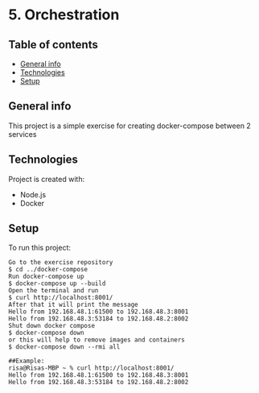 # 5. Orchestration
## Table of contents
* [General info](#general-info)
* [Technologies](#technologies)
* [Setup](#setup)

## General info
This project is a simple exercise for creating docker-compose between 2 services

## Technologies
Project is created with:
* Node.js
* Docker

## Setup
To run this project:

```
Go to the exercise repository
$ cd ../docker-compose
Run docker-compose up
$ docker-compose up --build
Open the terminal and run
$ curl http://localhost:8001/
After that it will print the message 
Hello from 192.168.48.1:61500 to 192.168.48.3:8001
Hello from 192.168.48.3:53184 to 192.168.48.2:8002
Shut down docker compose
$ docker-compose down
or this will help to remove images and containers
$ docker-compose down --rmi all

##Example:
risa@Risas-MBP ~ % curl http://localhost:8001/
Hello from 192.168.48.1:61500 to 192.168.48.3:8001
Hello from 192.168.48.3:53184 to 192.168.48.2:8002

 
